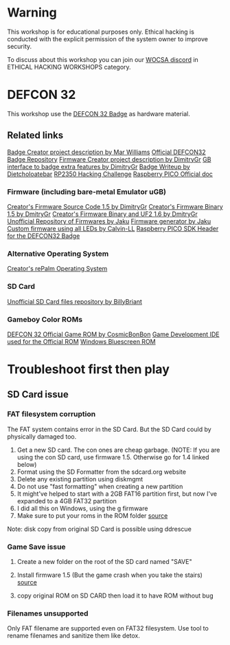 # Warning
This workshop is for educational purposes only.
Ethical hacking is conducted with the explicit permission of the system owner to improve security.

To discuss about this workshop you can join our [WOCSA discord](https://discord.gg/P2YH3ubC) in ETHICAL HACKING WORKSHOPS category.

# DEFCON 32
This workshop use the [DEFCON 32 Badge](https://www.tomshardware.com/raspberry-pi/raspberry-pi-pico/raspberry-pi-pico-2-developer-demonstrates-running-doom-on-rp2350-powered-def-con-32-badge)  as hardware material.

## Related links
[Badge Creator project description by Mar Williams](https://marwilliams.art/blogs/projects/def-con-32-badges)
[Official DEFCON32 Badge Repository](https://media.defcon.org/DEF%20CON%2032/DEF%20CON%2032%20badge/)
[Firmware Creator project description by DimitryGr](https://dmitry.gr/?r=06.+Thoughts&proj=11.+RP2350#_TOC_938ebfd37c7b6cb6656c4bcb87fca874)
[GB interface to badge extra features by DimitryGr](https://docs.google.com/document/d/1COY5n0HhBcBq7ILwsKtOjV-_0-arNPkk_qBH9PI9fms/edit#heading=h.gldd1ycy1odt)
[Badge Writeup by Dietcholoatebar](https://docs.google.com/document/d/1Jff1UbKaRGoHoAug1c0r6a4Y-MYruvgVORGG8c63sNQ/edit#heading=h.38ffvio0tkya)
[RP2350 Hacking Challenge](https://github.com/raspberrypi/rp2350_hacking_challenge)
[Raspberry PICO Official doc](https://datasheets.raspberrypi.com/pico/getting-started-with-pico.pdf)

### Firmware (including bare-metal Emulator uGB)
[Creator's Firmware Source Code 1.5 by DimitryGr](http://dmitry.gr/images/defcon_code_1.5.0.tar.bz2)
[Creator's Firmware Binary 1.5 by DmitryGr](http://dmitry.gr/images/defcon_update_1.5.0.tar.bz2)
[Creator's Firmware Binary and UF2 1.6 by DmitryGr](https://discord.com/channels/867438418212683796/1262488625799495732/1271971778985590805)
[Unofficial Repository of Firmwares by Jaku](https://github.com/jaku/DEFCON-32-BadgeFirmware)
[Firmware generator by Jaku](https://defrom.lol/)
[Custom firmware using all LEDs by Calvin-LL](https://github.com/Calvin-LL/defcon-32-badge-flashy-rom)
[Raspberry PICO SDK Header for the DEFCON32 Badge](https://github.com/raspberrypi/pico-sdk/blob/master/src/boards/include/boards/defcon32_badge.h)

### Alternative Operating System
[Creator's rePalm Operating System](https://dmitry.gr/?r=05.Projects&proj=27.%20rePalm#_TOC_0734fd58b98b17e23027547eec1258f5)

### SD Card
[Unofficial SD Card files repository by BillyBriant](https://github.com/billyjbryant/DC32-Badge-Hack/tree/main/DC32BadgeSD)

### Gameboy Color ROMs
[DEFCON 32 Official Game ROM by CosmicBonBon](https://github.com/CosmicBonBon/DC32BadgeGame)
[Game Development IDE used for the Official ROM](https://github.com/chrismaltby/gb-studio/)
[Windows Bluescreen ROM](https://github.com/rootabeta/BSoDEFCON/tree/main)

# Troubleshoot first then play
## SD Card issue
### FAT filesystem corruption
The FAT system contains error in the SD Card.
But the SD Card could by physically damaged too.

1. Get a new SD card. The con ones are cheap garbage. (NOTE: If you are using the con SD card, use firmware 1.5. Otherwise go for 1.4 linked below)
2. Format using the SD Formatter from the sdcard.org website
3. Delete any existing partition using diskmgmt
4. Do not use "fast formatting" when creating a new partition
5. It might've helped to start with a 2GB FAT16 partition first, but now I've expanded to a 4GB FAT32 partition
6. I did all this on Windows, using the g firmware
7. Make sure to put your roms in the ROM folder
[source](https://discord.com/channels/867438418212683796/1262488625799495732/1271261374537797798)

Note: disk copy from original SD Card is possible using ddrescue

### Game Save issue
1. Create a new folder on the root of the SD card named "SAVE"
2. Install firmware 1.5 (But the game crash when you take the stairs)
[source](https://discord.com/channels/867438418212683796/1262488625799495732/1271261374537797798)

3. copy original ROM on SD CARD then load it to have ROM without bug

### Filenames unsupported 
Only FAT filename are supported even on FAT32 filesystem.
Use tool to rename filenames and sanitize them like detox.



